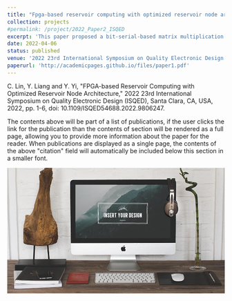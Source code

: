 ```yaml
---
title: "Fpga-based reservoir computing with optimized reservoir node architecture"
collection: projects
#permalink: /project/2022_Paper2_ISQED
excerpt: 'This paper proposed a bit-serial-based matrix multiplication for the reservoir neuron design in Echo State Network.'
date: 2022-04-06
status: published
venue: '2022 23rd International Symposium on Quality Electronic Design (ISQED)'
paperurl: 'http://academicpages.github.io/files/paper1.pdf'
---
```


C. Lin, Y. Liang and Y. Yi, "FPGA-based Reservoir Computing with Optimized Reservoir Node Architecture," 2022 23rd International Symposium on Quality Electronic Design (ISQED), Santa Clara, CA, USA, 2022, pp. 1-6, doi: 10.1109/ISQED54688.2022.9806247.

The contents above will be part of a list of publications, if the user clicks the link for the publication than the contents of section will be rendered as a full page, allowing you to provide more information about the paper for the reader. When publications are displayed as a single page, the contents of the above "citation" field will automatically be included below this section in a smaller font.



![](/images/projects/foo-bar-identity.jpg)